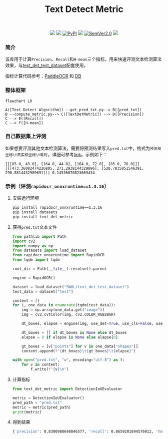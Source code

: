 <div align="center">
  <div align="center">
    <h1><b>Text Detect Metric</b></h1>
  </div>
  <br/>

<a href=""><img src="https://img.shields.io/badge/OS-Linux%2C%20Win%2C%20Mac-pink.svg"></a>
<a href=""><img src="https://img.shields.io/badge/python->=3.6,<3.12-aff.svg"></a>
<a href="https://pypi.org/project/text_det_metric/"><img alt="PyPI" src="https://img.shields.io/pypi/v/text_det_metric"></a>
<a href="https://pepy.tech/project/text_det_metric"><img src="https://static.pepy.tech/personalized-badge/text_det_metric?period=total&units=abbreviation&left_color=grey&right_color=blue&left_text=Downloads "></a>
<a href="https://semver.org/"><img alt="SemVer2.0" src="https://img.shields.io/badge/SemVer-2.0-brightgreen"></a>
<a href="https://github.com/psf/black"><img src="https://img.shields.io/badge/code%20style-black-000000.svg"></a>

</div>


### 简介
该库用于计算`Precision`、`Recall`和`H-mean`三个指标，用来快速评测文本检测算法效果，与[text_det_test_dataset](https://huggingface.co/datasets/SWHL/text_det_test_dataset)配套使用。

指标计算代码参考：[PaddleOCR](https://github.com/PaddlePaddle/PaddleOCR/blob/b13f99607653c220ba94df2a8650edac086b0f37/ppocr/metrics/eval_det_iou.py) 和 [DB](https://github.com/MhLiao/DB/blob/3c32b808d4412680310d3d28eeb6a2d5bf1566c5/concern/icdar2015_eval/detection/iou.py#L8)

### 整体框架
```mermaid
flowchart LR

A([Text Detect Algorithm]) --get_pred_txt.py--> B([pred_txt])
B --compute_metric.py--> C([TextDetMetric]) --> D([Precision])
C --> E([Recall])
C --> F([H-mean])
```

### 自己数据集上评测
如果想要评测其他文本检测算法，需要将预测结果写入`pred.txt`中，格式为`预测框坐标\t真实框坐标\t耗时`，详细可参考[link](./pred.txt)。示例如下：
```text
[[[85.0, 43.0], [164.0, 44.0], [164.0, 72.0], [85.0, 70.0]]]	[[[473.36082474226805, 271.2938144329896], [520.7835051546391, 290.8814432989691]]]	0.14536070823669434
```

### 示例（评测`rapidocr_onnxruntime==1.3.16`）
1. 安装运行环境
    ```bash
    pip install rapidocr_onnxruntime==1.3.16
    pip install datasets
    pip install text_det_metric
    ```
2. 获得`pred.txt`文本文件
    ```python
    from pathlib import Path
    import cv2
    import numpy as np
    from datasets import load_dataset
    from rapidocr_onnxruntime import RapidOCR
    from tqdm import tqdm

    root_dir = Path(__file__).resolve().parent

    engine = RapidOCR()

    dataset = load_dataset("SWHL/text_det_test_dataset")
    test_data = dataset["test"]

    content = []
    for i, one_data in enumerate(tqdm(test_data)):
        img = np.array(one_data.get("image"))
        img = cv2.cvtColor(img, cv2.COLOR_RGB2BGR)

        dt_boxes, elapse = engine(img, use_det=True, use_cls=False, use_rec=False)

        dt_boxes = [] if dt_boxes is None else dt_boxes
        elapse = 0 if elapse is None else elapse[0]

        gt_boxes = [v["points"] for v in one_data["shapes"]]
        content.append(f"{dt_boxes}\t{gt_boxes}\t{elapse}")

    with open("pred.txt", "w", encoding="utf-8") as f:
        for v in content:
            f.write(f"{v}\n")
    ```
3. 计算指标
    ```python
    from text_det_metric import DetectionIoUEvaluator

    metric = DetectionIoUEvaluator()
    pred_path = "pred.txt"
    metric = metric(pred_path)
    print(metric)

    ```
4. 得到结果
    ```bash
    {'precision': 0.8300988648846577, 'recall': 0.8659281894576012, 'hmean': 0.8476350719760704, 'avg_elapse': 0.22463044243038827}
    ```